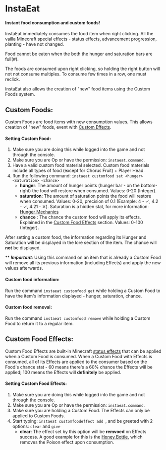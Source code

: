 # InstaEat
#### Instant food consumption and custom foods!

InstaEat immediately consumes the food item when right clicking. All the vailla Minecraft special effects - status effects, advancement progression, planting - have not changed.

Food cannot be eaten when the both the hunger and saturation bars are full(#).

The foods are consumed upon right clicking, so holding the right button will not not consume multiples. To consume few times in a row, one must reclick.

InstaEat also allows the creation of "new" food items using the Custom Foods system.


## **Custom Foods:**
Custom Foods are food items with new consumption values. This allows creation of "new" foods, event with [Custom Effects](https://github.com/DMan1629/InstaEat/blob/master/README.md#custom-food-effects).

#### Setting Custom Food:
1. Make sure you are doing this while logged into the game and not through the console.
2. Make sure you are Op or have the permission: `instaeat.command`.
3. Have a valid custom food material selected. Custom food materials include all types of food (except for Chorus Fruit) + Player Head.
4. Run the following command: `instaeat customfood set <hunger> <saturation> <chance>`
   - **hunger**: The amount of hunger points (hunger bar - on the bottom-right) the food will restore when consumed. Values: 0-20 (Integer).
   - **saturation**: The amount of saturation points the food will restore when consumed. Values: 0-20, precision of 0.1 (Example: 4 - ✓, 4.2 - ✓, 4.21 - ✕). Saturation is a hidden stat, for more information: [Hunger Mechanics](https://minecraft.gamepedia.com/Hunger#Mechanics)
   - **chance** : The chance the custom food will apply its effects. Explained in the [Custom Food Effects](https://github.com/DMan1629/InstaEat/blob/master/README.md#custom-food-effects) section. Values: 0-100 (Integer).

After setting a custom food, the information regarding its Hunger and Saturation will be displayed in the lore section of the item. The chance will **not** be displayed.

** ***Important***: Using this command on an item that is already a Custom Food will remove all its previous information (including Effects) and apply the new values afterwards.

#### Custom food information:
Run the command `instaeat customfood get` while holding a Custom Food to have the item's information displayed - hunger, saturation, chance.

#### Custom food removal:
Run the command `instaeat customfood remove` while holding a Custom Food to return it to a regular item.


## **Custom Food Effects:**
Custom Food Effects are built-in Minecraft [status effects](https://minecraft.gamepedia.com/Status_effect#Summary_of_effects) that can be applied when a Custom Food is consumed. When a Custom Food with Effects is consumed, all of its Effects are applied to the consumer based on the Food's chance stat - 60 means there's a 60% chance the Effects will be applied; 100 means the Effects will **definitely** be applied.

#### Setting Custom Food Effects:
1. Make sure you are doing this while logged into the game and not through the console.
2. Make sure you are Op or have the permission: `instaeat.command`.
3. Make sure you are holding a Custom Food. The Effects can only be applied to Custom Foods.
4. Start typing: `instaeat customfoodeffect add `, and be greeted with 2 options: `clear` and `give`
   - **clear**: The effect set by this option will be **remvoed** on Effects success. A good example for this is the [Honey Bottle](https://minecraft.gamepedia.com/Honey_Bottle#Usage), which removes the Poison effect upon consumption.
